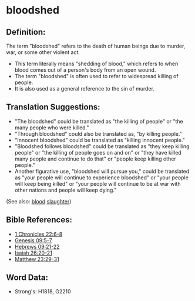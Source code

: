 # bloodshed #

## Definition: ##

The term "bloodshed" refers to the death of human beings due to murder, war, or some other violent act.

* This term literally means "shedding of blood," which refers to when blood comes out of a person's body from an open wound.
* The term "bloodshed" is often used to refer to widespread killing of people.
* It is also used as a general reference to the sin of murder.

## Translation Suggestions: ##

* "The bloodshed" could be translated as "the killing of people" or "the many people who were killed."
* "Through bloodshed" could also be translated as, "by killing people."
* "Innocent bloodshed" could be translated as "killing innocent people."
* "Bloodshed follows bloodshed" could be translated as "they keep killing people" or "the killing of people goes on and on" or "they have killed many people and continue to do that" or "people keep killing other people."
* Another figurative use, "bloodshed will pursue you," could be translated as "your people will continue to experience bloodshed" or "your people will keep being killed" or "your people will continue to be at war with other nations and people will keep dying."

(See also: [blood](../kt/blood.md) [slaughter](../other/slaughter.md))

## Bible References: ##

* [1 Chronicles 22:6-8](rc://en/tn/help/1ch/22/06)
* [Genesis 09:5-7](rc://en/tn/help/gen/09/05)
* [Hebrews 09:21-22](rc://en/tn/help/heb/09/21)
* [Isaiah 26:20-21](rc://en/tn/help/isa/26/20)
* [Matthew 23:29-31](rc://en/tn/help/mat/23/29)

## Word Data: ##

* Strong's: H1818, G2210
